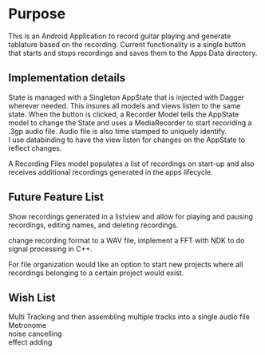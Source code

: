 # Purpose #

This is an Android Application to record guitar playing and generate tablature based on the recording. Current functionality is a single button that starts and stops recordings and saves them to the Apps Data directory.

## Implementation details ## 
State is managed with a Singleton AppState that is injected with Dagger wherever needed. This insures all models and views
listen to the same state. When the button is clicked, a Recorder Model tells the AppState model to change the State and uses 
a MediaRecorder to start recoriding a .3gp audio file. Audio file is also time stamped to uniquely identify.  
I use databinding to have the view listen for changes on the AppState to reflect changes.  

A Recording Files model populates a list of recordings on start-up and also receives additional recordings generated in the 
apps lifecycle.


## Future Feature List ##
Show recordings generated in a listview and allow for playing and pausing recordings, editing names, and deleting recordings.  

change recording format to a WAV file, implement a FFT with NDK to do signal processing in C++.   

For file organization would like an option to start new projects where all recordings belonging to a certain project would exist. 

## Wish List ##
Multi Tracking and then assembling multiple tracks into a single audio file  
Metronome  
noise cancelling  
effect adding  

